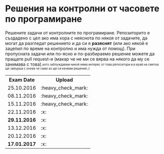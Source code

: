 <h1>Решения на контролни от часовете по програмиране</h1>
Решените задачи от контролните по програмиране. Репозиторито е създадено с цел ако има хора с неяснота по някоя от задачите, да могат да разгледат решението и да си я <b>разяснят</b> (или ако някой е зацепил по време на контролно и има нужда от помощ). При пропусната задачи или по-ясно и по-разбираемо решение можете да пращате pull request-и (макар че не ми се вярва на някого да му се занимава с това).<sub><sup>кого заблуждавам никой няма интерес от това репоситори и в край на сметка ще завърша с онова че само аз ще си качвам решения ;( </sup></sub>
<br>
<table>
  <tr>
    <th>Exam Date</th>
    <th>Upload</th>
  </tr>
  <tr>
    <td>25.10.2016</td>
    <td>:heavy_check_mark:</td>
  </tr>
  <tr>
    <td>08.11.2016</td>
    <td>:heavy_check_mark:</td>
  </tr>
  <tr>
    <td>15.11.2016</td>
    <td>:heavy_check_mark:</td>
  </tr>
  <tr>
    <td>22.11.2016</td>
    <td>:x:</td>
  </tr>
  <tr>
    <td><b>29.11.2016</b></td>
    <td>:x:</td>
  </tr>
  <tr>
    <td>13.12.2016</td>
    <td>:x:</td>
  </tr>
  <tr>
    <td>20.12.2016</td>
    <td>:x:</td>
  </tr>
  <tr>
    <td><b>17.01.2017</b></td>
    <td>:x:</td>
  </tr>
</table>
